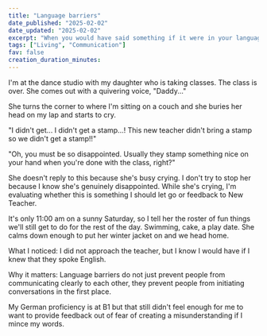 ```yaml
---
title: "Language barriers"
date_published: "2025-02-02"
date_updated: "2025-02-02"
excerpt: "When you would have said something if it were in your language."
tags: ["Living", "Communication"]
fav: false
creation_duration_minutes:
---
```


I'm at the dance studio with my daughter who is taking classes. The class is over. She comes out with a quivering voice, "Daddy..."

She turns the corner to where I'm sitting on a couch and she buries her head on my lap and starts to cry.

"I didn't get... I didn't get a stamp...! This new teacher didn't bring a stamp so we didn't get a stamp!!"

"Oh, you must be so disappointed. Usually they stamp something nice on your hand when you're done with the class, right?"

She doesn't reply to this because she's busy crying. I don't try to stop her because I know she's genuinely disappointed. While she's crying, I'm evaluating whether this is something I should let go or feedback to New Teacher.

It's only 11:00 am on a sunny Saturday, so I tell her the roster of fun things we'll still get to do for the rest of the day. Swimming, cake, a play date. She calms down enough to put her winter jacket on and we head home.

What I noticed: I did not approach the teacher, but I know I would have if I knew that they spoke English.

Why it matters: Language barriers do not just prevent people from communicating clearly to each other, they prevent people from initiating conversations in the first place.

My German proficiency is at B1 but that still didn't feel enough for me to want to provide feedback out of fear of creating a misunderstanding if I mince my words.
